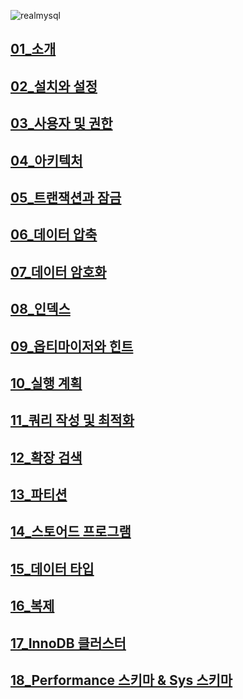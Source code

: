 ![realmysql](https://github.com/TaskerJang/MySQL-8.0_study/assets/124780552/221eae12-e926-45b8-ac3d-d321ef5171e6)

## [01_소개](01_소개.md) ##
## [02_설치와 설정](02_설치와%20설정.md) ##
## [03_사용자 및 권한](03_사용자%20및%20권한.md) ##
## [04_아키텍처](04_아키텍처.md) ##
## [05_트랜잭션과 잠금](05_트랜잭션과%20잠금.md) ##
## [06_데이터 압축](06_데이터%20압축.md) ##
## [07_데이터 암호화](07_데이터%20암호화.md) ##
## [08_인덱스](08_인덱스.md) ##
## [09_옵티마이저와 힌트](09_옵티마이저와%20힌트.md) ##
## [10_실행 계획](10_실행%20계획.md) ##
## [11_쿼리 작성 및 최적화](11_쿼리%20작성%20및%20최적화.md) ##
## [12_확장 검색](12_확장%20검색.md) ##
## [13_파티션](13_파티션.md) ##
## [14_스토어드 프로그램](14_스토어드%20프로그램.md) ##
## [15_데이터 타입](15_데이터%20타입.md) ##
## [16_복제](16_복제.md) ##
## [17_InnoDB 클러스터](17_InnoDB%20클러스터.md) ##
## [18_Performance 스키마 & Sys 스키마](18_Performance%20스키마%20&%20Sys%20스키마.md) ##
